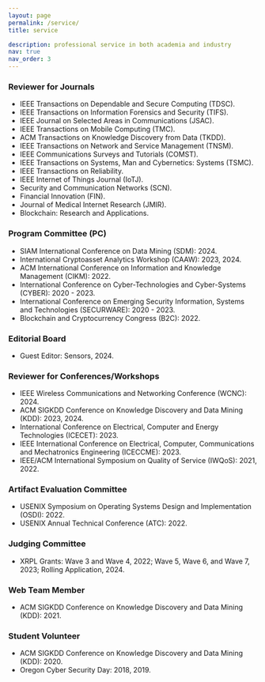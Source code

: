 ```yaml
---
layout: page
permalink: /service/
title: service

description: professional service in both academia and industry
nav: true
nav_order: 3
---
```


### Reviewer for Journals

- IEEE Transactions on Dependable and Secure Computing (TDSC).
- IEEE Transactions on Information Forensics and Security (TIFS).
- IEEE Journal on Selected Areas in Communications (JSAC).
- IEEE Transactions on Mobile Computing (TMC).
- ACM Transactions on Knowledge Discovery from Data (TKDD).
- IEEE Transactions on Network and Service Management (TNSM).
- IEEE Communications Surveys and Tutorials (COMST).
- IEEE Transactions on Systems, Man and Cybernetics: Systems (TSMC).
- IEEE Transactions on Reliability.
- IEEE Internet of Things Journal (IoTJ).
- Security and Communication Networks (SCN).
- Financial Innovation (FIN).
- Journal of Medical Internet Research (JMIR).
- Blockchain: Research and Applications.

### Program Committee (PC)

- SIAM International Conference on Data Mining (SDM): 2024.
- International Cryptoasset Analytics Workshop (CAAW): 2023, 2024.
- ACM International Conference on Information and Knowledge Management (CIKM): 2022.
- International Conference on Cyber-Technologies and Cyber-Systems (CYBER): 2020 - 2023.
- International Conference on Emerging Security Information, Systems and Technologies (SECURWARE): 2020 - 2023.
- Blockchain and Cryptocurrency Congress (B2C): 2022.
  
### Editorial Board

- Guest Editor: Sensors, 2024.

### Reviewer for Conferences/Workshops

- IEEE Wireless Communications and Networking Conference (WCNC): 2024.
- ACM SIGKDD Conference on Knowledge Discovery and Data Mining (KDD): 2023, 2024.
- International Conference on Electrical, Computer and Energy Technologies (ICECET): 2023.
- IEEE International Conference on Electrical, Computer, Communications and Mechatronics Engineering (ICECCME): 2023.
- IEEE/ACM International Symposium on Quality of Service (IWQoS): 2021, 2022.

### Artifact Evaluation Committee
- USENIX Symposium on Operating Systems Design and Implementation (OSDI): 2022.
- USENIX Annual Technical Conference (ATC): 2022.

### Judging Committee
- XRPL Grants: Wave 3 and Wave 4, 2022; Wave 5, Wave 6, and Wave 7, 2023; Rolling Application, 2024.

### Web Team Member

- ACM SIGKDD Conference on Knowledge Discovery and Data Mining (KDD): 2021.

### Student Volunteer

- ACM SIGKDD Conference on Knowledge Discovery and Data Mining (KDD): 2020.
- Oregon Cyber Security Day: 2018, 2019.